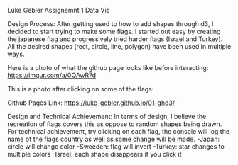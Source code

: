 Luke Gebler
Assignemnt 1
Data Vis

Design Process:
After getting used to how to add shapes through d3, I decided to start trying to make some flags.
I started out easy by creating the japanese flag and progressively tried harder flags (Israel and Turkey).
All the desired shapes (rect, circle, line, polygon) have been used in multiple ways.

Here is a photo of what the github page looks like before interacting:
https://imgur.com/a/0QAwR7d

This is a photo after clicking on some of the flags:


Github Pages Link:
https://luke-gebler.github.io/01-ghd3/

Design and Technical Achievement:
In terms of design, I believe the recreation of flags covers this as oppose to random shapes being drawn.
For technical achievement, try clicking on each flag, the console will log the name of the flags country as well as some change will be made.
    -Japan: circle will change color
    -Sweeden: flag will invert
    -Turkey: star changes to multiple colors
    -Israel: each shape disappears if you click it
